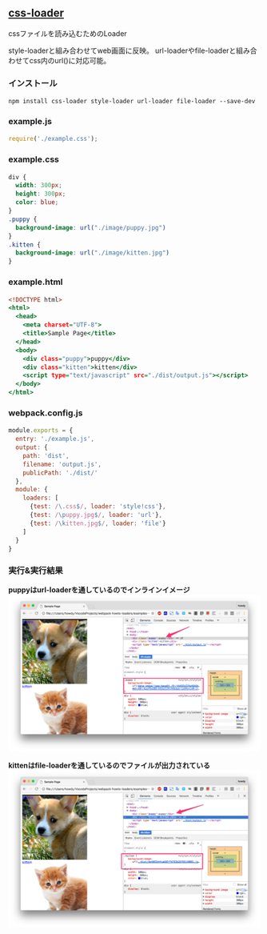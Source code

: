 ## [css-loader](https://github.com/webpack/css-loader)
cssファイルを読み込むためのLoader
 
style-loaderと組み合わせてweb画面に反映。
url-loaderやfile-loaderと組み合わせてcss内のurl()に対応可能。


### インストール

```console
npm install css-loader style-loader url-loader file-loader --save-dev 
```

### example.js

```javascript:example.js
require('./example.css');
```

### example.css

```css:example.css
div {
  width: 300px;
  height: 300px;
  color: blue;
}
.puppy {
  background-image: url("./image/puppy.jpg")
}
.kitten {
  background-image: url("./image/kitten.jpg")
}
```

### example.html

```html:example.html
<!DOCTYPE html>
<html>
  <head>
    <meta charset="UTF-8">
    <title>Sample Page</title>
  </head>
  <body>
    <div class="puppy">puppy</div>
    <div class="kitten">kitten</div>
    <script type="text/javascript" src="./dist/output.js"></script>
  </body>
</html>
```

### webpack.config.js

```javascript:webpack.config.js
module.exports = {
  entry: './example.js',
  output: {
    path: 'dist',
    filename: 'output.js',
    publicPath: './dist/'
  },
  module: {
    loaders: [
      {test: /\.css$/, loader: 'style!css'},
      {test: /\puppy.jpg$/, loader: 'url'},
      {test: /\kitten.jpg$/, loader: 'file'}
    ]
  }
}
```

### 実行&実行結果

**puppyはurl-loaderを通しているのでインラインイメージ**
![cap1](https://raw.githubusercontent.com/howdy39/webpack-howto-loaders/master/examples/css-loader/capture/cap1.png)

**kittenはfile-loaderを通しているのでファイルが出力されている**
![cap2](https://raw.githubusercontent.com/howdy39/webpack-howto-loaders/master/examples/css-loader/capture/cap2.png)